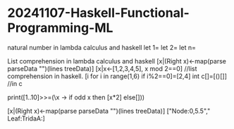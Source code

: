 # 20241107-Haskell-Functional-Programming-ML

natural number in lambda calculus and haskell
let 1=
let 2=
let n=


List comprehension in lambda calculus and haskell
[x|(Right x)<-map(parse parseData "")(lines treeData)]  [x|x<-[1,2,3,4,5], x mod 2==0]  //list comprehension in haskell.  [i for i in range(1,6) if i%2==0]=[2,4] int c[]=[()[]] //in c 

print([1..10]>>=(\x -> if odd x then [x*2] else[]))

[x|(Right x)<-map(parse parseData "")(lines treeData)]
["Node:0,5.5","  Leaf:TridaA:]  


